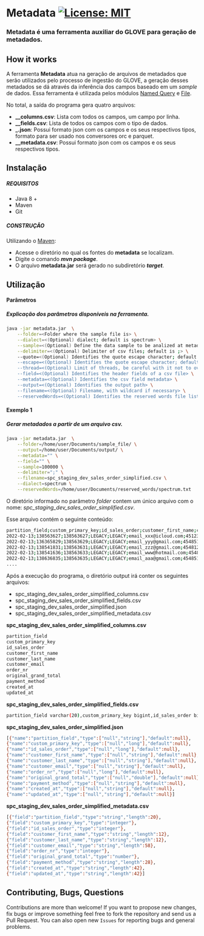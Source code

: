 # Metadata [![License: MIT](https://img.shields.io/badge/License-MIT-yellow.svg)](https://opensource.org/licenses/MIT)
### Metadata é uma ferramenta auxiliar do GLOVE para geração de metadados.

## How it works

A ferramenta **Metadata** atua na geração de arquivos de metadados que serão utilizados pelo processo de ingestão do GLOVE, a geração desses metadados se dá através da inferência dos campos baseado em um _sample_ de dados. Essa ferramenta é utilizada pelos módulos [Named Query](https://github.com/dafiti-group/glove#named-query-module) e [File](https://github.com/dafiti-group/glove#named-query-module). 

No total, a saída do programa gera quatro arquivos:
- **<schema>_<tabela>_columns.csv**: Lista com todos os campos, um campo por linha.
- **<schema>_<tabela>_fields.csv**: Lista de todos os campos com o tipo de dados.
- **<schema>_<tabela>.json**: Possui formato json com os campos e os seus respectivos tipos, formato para ser usado nos conversores orc e parquet.
- **<schema>_<tabela>_metadata.csv**: Possui formato json com os campos e os seus respectivos tipos.

## Instalação

##### REQUISITOS

- Java 8 +
- Maven
- Git

##### CONSTRUÇÃO

Utilizando o [Maven](https://maven.apache.org/):

- Acesse o diretório no qual os fontes do **metadata** se localizam.
- Digite o comando _**mvn package**_.
- O arquivo **metadata.jar** será gerado no subdiretório **_target_**.

## Utilização

#### Parâmetros
##### Explicação dos parâmetros disponíveis na ferramenta.

```bash
java -jar metadata.jar  \
	--folder=<Folder where the sample file is> \
	--dialect=<(Optional) dialect; default is spectrum> \
	--sample=<(Optional) Define the data sample to be analized at metadata extraction process; default is 100000> \
	--delimiter=<(Optional) Delimiter of csv files; default is ;> \
	--quote=<(Optional) Identifies the quote escape character; default is \""> \
	--escape=<(Optional) Identifies the quote escape character; default is \"> \
	--thread=<(Optional) Limit of threads, be careful with it not to overload the workstation memory; default is 1> \
	--field=<(Optional) Identifies the header fields of a csv file> \
	--metadata=<(Optional) Identifies the csv field metadata> \
	--output=<(Optional) Identifies the output path> \
	--filename=<(Optional) Filename, with wildcard if necessary> \
	--reservedWords=<(Optional) Identifies the reserved words file list>	
```             

#### Exemplo 1
##### Gerar metadados a partir de um arquivo csv.

```bash
java -jar metadata.jar  \
	--folder=/home/user/Documents/sample_file/ \
	--output=/home/user/Documents/output/ \
	--metadata="" \
	--field="" \
	--sample=100000 \
	--delimiter=";" \
	--filename=spc_staging_dev_sales_order_simplified.csv \
	--dialect=spectrum \
	--reservedWords=/home/user/Documents/reserved_words/spectrum.txt
```

O diretório informado no parâmetro _folder_ contem um único arquivo com o nome: _spc_staging_dev_sales_order_simplified.csv_.

Esse arquivo contém o seguinte conteúdo:

```bash
partition_field;custom_primary_key;id_sales_order;customer_first_name;customer_last_name;customer_email;order_nr;original_grand_total;payment_method;created_at;updated_at
2022-02-13;138563627;138563627;LEGACY;LEGACY;email_xxx@icloud.com;4512319139;251.98;debitcard;2022-02-13 00:00:05.0;2022-02-13 00:16:59.0
2022-02-13;136365829;138563629;LEGACY;LEGACY;email_yyy@gmail.com;4548519123;374.9;braspag_cc;2022-02-13 00:00:07.0;2022-02-13 00:17:51.0
2022-02-13;138541831;138563631;LEGACY;LEGACY;email_zzz@gmail.com;454812343;69.98;braspag_cc;2022-02-13 00:00:07.0;2022-02-13 00:00:07.0
2022-02-13;138541636;138563633;LEGACY;LEGACY;email_www@hotmail.com;4548519145;618.65;braspag_cc;2022-02-13 00:00:09.0;2022-02-13 00:17:52.0
2022-02-13;138636835;138563635;LEGACY;LEGACY;email_aaa@gmail.com;4548512347;99.9;braspag_cc;2022-02-13 00:00:10.0;2022-02-13 00:17:52.0
....
```

Após a execução do programa, o diretório output irá conter os seguintes arquivos:

- spc_staging_dev_sales_order_simplified_columns.csv
- spc_staging_dev_sales_order_simplified_fields.csv
- spc_staging_dev_sales_order_simplified.json
- spc_staging_dev_sales_order_simplified_metadata.csv

**spc_staging_dev_sales_order_simplified_columns.csv**
		
```bash
partition_field
custom_primary_key
id_sales_order
customer_first_name
customer_last_name
customer_email
order_nr
original_grand_total
payment_method
created_at
updated_at
```	

**spc_staging_dev_sales_order_simplified_fields.csv**

```bash
partition_field varchar(20),custom_primary_key bigint,id_sales_order bigint,customer_first_name varchar(12),customer_last_name varchar(12),customer_email varchar(58),order_nr bigint,original_grand_total double precision,payment_method varchar(28),created_at varchar(42),updated_at varchar(42)
```

**spc_staging_dev_sales_order_simplified.json**
		
```bash
[{"name":"partition_field","type":["null","string"],"default":null},
{"name":"custom_primary_key","type":["null","long"],"default":null},
{"name":"id_sales_order","type":["null","long"],"default":null},
{"name":"customer_first_name","type":["null","string"],"default":null},
{"name":"customer_last_name","type":["null","string"],"default":null},
{"name":"customer_email","type":["null","string"],"default":null},
{"name":"order_nr","type":["null","long"],"default":null},
{"name":"original_grand_total","type":["null","double"],"default":null},
{"name":"payment_method","type":["null","string"],"default":null},
{"name":"created_at","type":["null","string"],"default":null},
{"name":"updated_at","type":["null","string"],"default":null}]
```

**spc_staging_dev_sales_order_simplified_metadata.csv**
		
```bash
[{"field":"partition_field","type":"string","length":20},
{"field":"custom_primary_key","type":"integer"},
{"field":"id_sales_order","type":"integer"},
{"field":"customer_first_name","type":"string","length":12},
{"field":"customer_last_name","type":"string","length":12},
{"field":"customer_email","type":"string","length":58},
{"field":"order_nr","type":"integer"},
{"field":"original_grand_total","type":"number"},
{"field":"payment_method","type":"string","length":28},
{"field":"created_at","type":"string","length":42},
{"field":"updated_at","type":"string","length":42}]
```
		
		

## Contributing, Bugs, Questions
Contributions are more than welcome! If you want to propose new changes, fix bugs or improve something feel free to fork the repository and send us a Pull Request. You can also open new `Issues` for reporting bugs and general problems.
